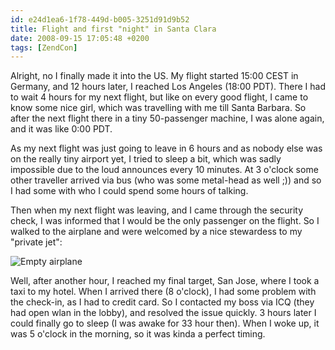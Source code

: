 ```yaml
---
id: e24d1ea6-1f78-449d-b005-3251d91d9b52
title: Flight and first "night" in Santa Clara
date: 2008-09-15 17:05:48 +0200
tags: [ZendCon]
---
```


Alright, no I finally made it into the US. My flight started 15:00 CEST in Germany, and 12 hours later, I reached Los Angeles (18:00 PDT). There I had to wait 4 hours for my next flight, but like on every good flight, I came to know some nice girl, which was travelling with me till Santa Barbara. So after the next flight there in a tiny 50-passenger machine, I was alone again, and it was like 0:00 PDT.

As my next flight was just going to leave in 6 hours and as nobody else was on the really tiny airport yet, I tried to sleep a bit, which was sadly impossible due to the loud announces every 10 minutes.  At 3 o'clock some other traveller arrived via bus (who was some metal-head as well ;)) and so I had some with who I could spend some hours of talking.

Then when my next flight was leaving, and I came through the security check, I was informed that I would be the only passenger on the flight. So I walked to the airplane and were welcomed by a nice stewardess to my "private jet":

![Empty airplane](/images/content/posts/2008-09-15-empty-airplane.jpg)

Well, after another hour, I reached my final target, San Jose, where I took a taxi to my hotel. When I arrived there (8 o'clock), I had some problem with the check-in, as I had to credit card. So I contacted my boss via ICQ (they had open wlan in the lobby), and resolved the issue quickly. 3 hours later I could finally go to sleep (I was awake for 33 hour then). When I woke up, it was 5 o'clock in the morning, so it was kinda a perfect timing.